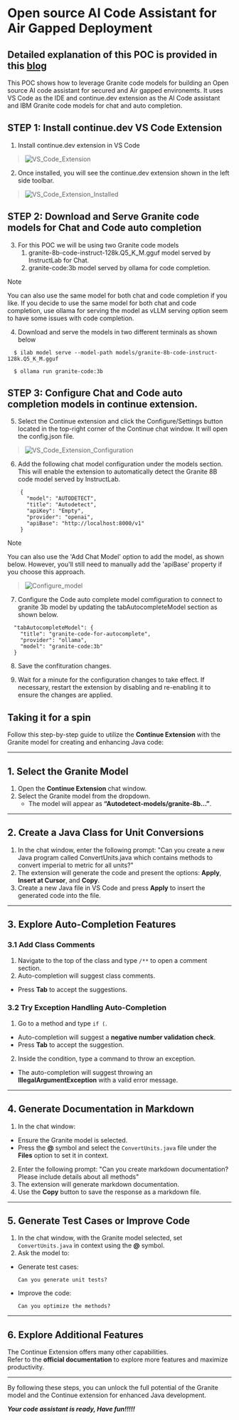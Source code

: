 # Open source AI Code Assistant for Air Gapped Deployment

## Detailed explanation of this POC is provided in this [blog](https://medium.com/@ahilanp/part-iii-fine-tuning-beyond-the-buzz-highlighting-the-impact-of-ai-in-modernizing-application-74fb748d894b) ##

This POC shows how to leverage Granite code models for building an Open source AI code assistant for secured and Air gapped environemts. It uses VS Code as the IDE and continue.dev extension as the AI Code assistant and IBM Granite code models for chat and auto completion. 

## STEP 1: Install continue.dev VS Code Extension

1. Install continue.dev extension in VS Code 
>![VS_Code_Extension](../images/Extenion.png)  
   

2. Once installed, you will see the continue.dev extension shown in the left side toolbar.
>![VS_Code_Extension_Installed](../images/Extension_Installed.png) 

## STEP 2: Download and Serve Granite code models for Chat and Code auto completion

3. For this POC we will be using two Granite code models
   1. granite-8b-code-instruct-128k.Q5_K_M.gguf model served by InstructLab for Chat.
   2. granite-code:3b model served by ollama for code completion.

 >[!NOTE]
 >You can also use the same model for both chat and code completion if you like. If you decide to use the same model for both chat and code completion, use ollama for serving the model as vLLM serving option seem to have some issues with code completion.

4. Download and serve the models in two different terminals as shown below
```
  $ ilab model serve --model-path models/granite-8b-code-instruct-128k.Q5_K_M.gguf

  $ ollama run granite-code:3b
```

## STEP 3: Configure Chat and Code auto completion models in continue extension.  

5. Select the Continue extension and click the Configure/Settings button located in the top-right corner of the Continue chat window. It will open the config.json file. 
>![VS_Code_Extension_Configuration](../images/configure-continue.png) 

6. Add the following chat model configuration under the models section. This will enable the extension to automatically detect the Granite 8B code model served by InstructLab.

```
    {
      "model": "AUTODETECT",
      "title": "Autodetect",
      "apiKey": "Empty",
      "provider": "openai",
      "apiBase": "http://localhost:8000/v1"
    }
```
 >[!NOTE]
 >You can also use the 'Add Chat Model' option to add the model, as shown below. However, you'll still need to manually add the 'apiBase' property if you choose this approach.

>![Configure_model](../images/add-chat-model-window.png)

7. Configure the Code auto complete model comfiguration to connect to granite 3b model by updating the tabAutocompleteModel section as shown below.

```
  "tabAutocompleteModel": {
    "title": "granite-code-for-autocomplete",
    "provider": "ollama",
    "model": "granite-code:3b"
  }
```

8. Save the confituration changes.
   
9. Wait for a minute for the configuration changes to take effect. If necessary, restart the extension by disabling and re-enabling it to ensure the changes are applied.

## Taking it for a spin

Follow this step-by-step guide to utilize the **Continue Extension** with the Granite model for creating and enhancing Java code:

---

## 1. Select the Granite Model
1. Open the **Continue Extension** chat window.
2. Select the Granite model from the dropdown.  
   - The model will appear as **“Autodetect-models/granite-8b…”**.


---

## 2. Create a Java Class for Unit Conversions
1. In the chat window, enter the following prompt:  "Can you create a new Java program called ConvertUnits.java which contains methods to convert imperial to metric for all units?"
2. The extension will generate the code and present the options: **Apply**, **Insert at Cursor**, and **Copy**.
3. Create a new Java file in VS Code and press **Apply** to insert the generated code into the file.


---

## 3. Explore Auto-Completion Features
### 3.1 Add Class Comments
1. Navigate to the top of the class and type `/**` to open a comment section.
2. Auto-completion will suggest class comments.  
- Press **Tab** to accept the suggestions.


### 3.2 Try Exception Handling Auto-Completion
1. Go to a method and type `if (`.  
- Auto-completion will suggest a **negative number validation check**.
- Press **Tab** to accept the suggestion.
2. Inside the condition, type a command to throw an exception.  
- The auto-completion will suggest throwing an **IllegalArgumentException** with a valid error message.


---

## 4. Generate Documentation in Markdown
1. In the chat window:
- Ensure the Granite model is selected.
- Press the **@** symbol and select the `ConvertUnits.java` file under the **Files** option to set it in context.
2. Enter the following prompt:  "Can you create markdown documentation? Please include details about all methods"
3. The extension will generate markdown documentation.
4. Use the **Copy** button to save the response as a markdown file.


---

## 5. Generate Test Cases or Improve Code
1. In the chat window, with the Granite model selected, set `ConvertUnits.java` in context using the **@** symbol.
2. Ask the model to:  
- Generate test cases:  
  ```
  Can you generate unit tests?
  ```
- Improve the code:  
  ```
  Can you optimize the methods?
  ```


---

## 6. Explore Additional Features
The Continue Extension offers many other capabilities.  
Refer to the **official documentation** to explore more features and maximize productivity.

---

By following these steps, you can unlock the full potential of the Granite model and the Continue extension for enhanced Java development.


   


***Your code assistant is ready, Have fun!!!!!***


